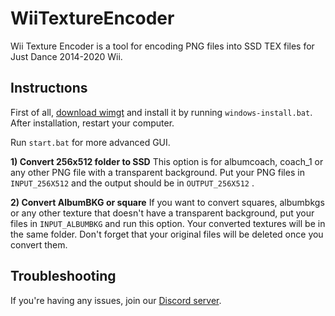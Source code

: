 # WiiTextureEncoder
Wii Texture Encoder is a tool for encoding PNG files into SSD TEX files for Just Dance 2014-2020 Wii.


## Instructıons

First of all, [download wimgt](https://szs.wiimm.de/download/szs-v2.19b-r8243-cygwin.zip) and install it by running `windows-install.bat`.
After installation, restart your computer.


Run `start.bat` for more advanced GUI.

**1) Convert 256x512 folder to SSD**
This option is for albumcoach, coach_1 or any other PNG file with a transparent background. Put your PNG files in `INPUT_256X512` and the output
should be in `OUTPUT_256X512` .

**2) Convert AlbumBKG or square**
If you want to convert squares, albumbkgs or any other texture that doesn't have a transparent background, put your files in
`INPUT_ALBUMBKG` and run this option. Your converted textures will be in the same folder. Don't forget that your original files will be deleted
once you convert them.

## Troubleshooting

If you're having any issues, join our [Discord server](https://discord.gg/sbRQdVK).
